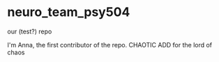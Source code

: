 # neuro_team_psy504
our (test?) repo

I'm Anna, the first contributor of the repo.
CHAOTIC ADD 
for the lord of chaos
